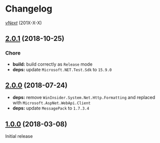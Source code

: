 # Changelog

[*vNext*](https://github.com/sketch7/MessagePack.MediaTypeFormatter/compare/2.0.0...1.1.0) (201X-X-X)


## [2.0.1](https://github.com/sketch7/MessagePack.MediaTypeFormatter/compare/2.0.0...2.0.1) (2018-10-25)

### Chore
- **build:** build correctly as `Release` mode
- **deps:** update `Microsoft.NET.Test.Sdk` to `15.9.0`


## [2.0.0](https://github.com/sketch7/MessagePack.MediaTypeFormatter/compare/1.0.0...2.0.0) (2018-07-24)

 - **deps:** remove `WinInsider.System.Net.Http.Formatting` and replaced with `Microsoft.AspNet.WebApi.Client`
 - **deps:** update `MessagePack` to `1.7.3.4`


## [1.0.0](https://github.com/sketch7/MessagePack.MediaTypeFormatter/compare/1.4.0...1.4.1) (2018-03-08)

Initial release